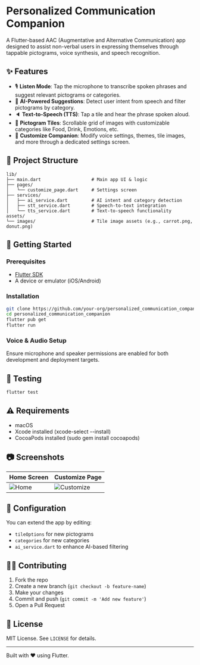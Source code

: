 # Personalized Communication Companion

A Flutter-based AAC (Augmentative and Alternative Communication) app designed to assist non-verbal users in expressing themselves through tappable pictograms, voice synthesis, and speech recognition.

## ✨ Features

- 🎙️ **Listen Mode**: Tap the microphone to transcribe spoken phrases and suggest relevant pictograms or categories.
- 🧠 **AI-Powered Suggestions**: Detect user intent from speech and filter pictograms by category.
- 🔈 **Text-to-Speech (TTS)**: Tap a tile and hear the phrase spoken aloud.
- 📸 **Pictogram Tiles**: Scrollable grid of images with customizable categories like Food, Drink, Emotions, etc.
- 🎨 **Customize Companion**: Modify voice settings, themes, tile images, and more through a dedicated settings screen.

## 📁 Project Structure

```
lib/
├── main.dart                   # Main app UI & logic
├── pages/
│   └── customize_page.dart     # Settings screen
├── services/
│   ├── ai_service.dart         # AI intent and category detection
│   ├── stt_service.dart        # Speech-to-text integration
│   └── tts_service.dart        # Text-to-speech functionality
assets/
└── images/                     # Tile image assets (e.g., carrot.png, donut.png)
```

## 🚀 Getting Started

### Prerequisites

- [Flutter SDK](https://flutter.dev/docs/get-started/install)
- A device or emulator (iOS/Android)

### Installation

```bash
git clone https://github.com/your-org/personalized_communication_companion.git
cd personalized_communication_companion
flutter pub get
flutter run
```

### Voice & Audio Setup

Ensure microphone and speaker permissions are enabled for both development and deployment targets.

## 🧪 Testing

```bash
flutter test
```

## ⚠️ Requirements
* macOS
* Xcode installed (xcode-select --install)
* CocoaPods installed (sudo gem install cocoapods)


## 📷 Screenshots

| Home Screen | Customize Page |
|-------------|----------------|
| ![Home](screenshots/home.png) | ![Customize](screenshots/customize.png) |

## 🔧 Configuration

You can extend the app by editing:
- `tileOptions` for new pictograms
- `categories` for new categories
- `ai_service.dart` to enhance AI-based filtering

## 👩‍💻 Contributing

1. Fork the repo
2. Create a new branch (`git checkout -b feature-name`)
3. Make your changes
4. Commit and push (`git commit -m 'Add new feature'`)
5. Open a Pull Request

## 📄 License

MIT License. See `LICENSE` for details.

---

Built with ❤️ using Flutter.
